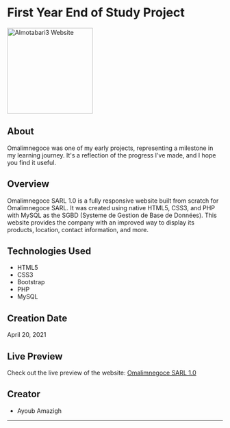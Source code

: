 # First Year End of Study Project

<img src="https://omalim.000webhostapp.com/assest/img/20210614_150512.png" alt="Almotabari3 Website" height="200">


## About

Omalimnegoce was one of my early projects, representing a milestone in my learning journey. It's a reflection of the progress I've made, and I hope you find it useful.

## Overview

Omalimnegoce SARL 1.0 is a fully responsive website built from scratch for Omalimnegoce SARL. It was created using native HTML5, CSS3, and PHP with MySQL as the SGBD (Systeme de Gestion de Base de Données). This website provides the company with an improved way to display its products, location, contact information, and more.

## Technologies Used

- HTML5
- CSS3
- Bootstrap
- PHP
- MySQL

## Creation Date

April 20, 2021

## Live Preview

Check out the live preview of the website: [Omalimnegoce SARL 1.0](https://omalim.000webhostapp.com/)

## Creator

- Ayoub Amazigh

---
